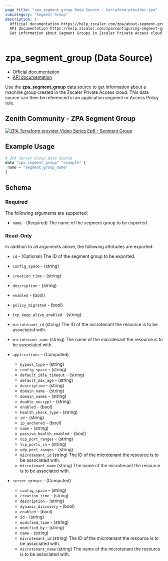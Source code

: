 ```yaml
---
page_title: "zpa_segment_group Data Source - terraform-provider-zpa"
subcategory: "Segment Group"
description: |-
  Official documentation https://help.zscaler.com/zpa/about-segment-groups
  API documentation https://help.zscaler.com/zpa/configuring-segment-groups-using-api
  Get information about Segment Groups in Zscaler Private Access cloud.
---
```


# zpa_segment_group (Data Source)

* [Official documentation](https://help.zscaler.com/zpa/about-segment-groups)
* [API documentation](https://help.zscaler.com/zpa/configuring-segment-groups-using-api)

Use the **zpa_segment_group** data source to get information about a machine group created in the Zscaler Private Access cloud. This data source can then be referenced in an application segment or Access Policy rule.

## Zenith Community - ZPA Segment Group

[![ZPA Terraform provider Video Series Ep6 - Segment Group](https://raw.githubusercontent.com/zscaler/terraform-provider-zpa/master/images/zpa_segment_groups.svg)](https://community.zscaler.com/zenith/s/question/0D54u00009evlEfCAI/video-zpa-terraform-provider-video-series-ep6-zpa-segment-group)

## Example Usage

```terraform
# ZPA Server Group Data Source
data "zpa_segment_group" "example" {
 name = "segment_group_name"
}
```

## Schema

### Required

The following arguments are supported:

* `name` - (Required) The name of the segment group to be exported.

### Read-Only

In addition to all arguments above, the following attributes are exported:

* `id` - (Optional) The ID of the segment group to be exported.
* `config_space` - (string)
* `creation_time` - (string)
* `description` - (string)
* `enabled` - (bool)
* `policy_migrated` - (bool)
* `tcp_keep_alive_enabled` - (string)
* `microtenant_id` (string) The ID of the microtenant the resource is to be associated with.
* `microtenant_name` (string) The name of the microtenant the resource is to be associated with.

* `applications` - (Computed)
  * `bypass_type` - (string)
  * `config_space` - (string)
  * `default_idle_timeout` - (string)
  * `default_max_age` - (string)
  * `description` - (string)
  * `domain_name` - (string)
  * `domain_names`  - (string)
  * `double_encrypt` - (string)
  * `enabled` - (bool)
  * `health_check_type` - (string)
  * `id` - (string)
  * `ip_anchored` - (bool)
  * `name` - (string)
  * `passive_health_enabled` - (bool)
  * `tcp_port_ranges` - (string)
  * `tcp_ports_in`  - (string)
  * `udp_port_ranges` - (string)
  * `microtenant_id` (string) The ID of the microtenant the resource is to be associated with.
  * `microtenant_name` (string) The name of the microtenant the resource is to be associated with.

* `server_groups` - (Computed)
  * `config_space` - (string)
  * `creation_time` - (string)
  * `description` - (string)
  * `dynamic_discovery` - (bool)
  * `enabled` - (bool)
  * `id` - (string)
  * `modified_time` - (string)
  * `modified_by` - (string)
  * `name` - (string)
  * `microtenant_id` (string) The ID of the microtenant the resource is to be associated with.
  * `microtenant_name` (string) The name of the microtenant the resource is to be associated with.
